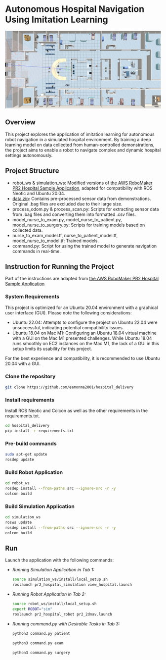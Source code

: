 # Autonomous Hospital Navigation Using Imitation Learning

[![PR2_In_Hospital](videos/thumbnail.jpg)](videos/demonstration.mp4)

## Overview 
This project explores the application of imitation learning for autonomous robot navigation in a simulated hospital environment. By training a deep learning model on data collected from human-controlled demonstrations, the project aims to enable a robot to navigate complex and dynamic hospital settings autonomously.

## Project Structure
- robot_ws & simulation_ws: Modified versions of [the AWS RoboMaker PR2 Hospital Sample Application](https://github.com/aws-samples/aws-robomaker-sample-application-pr2-hospital), adapted for compatibility with ROS Neotic and Ubuntu 20.04.
- [data.zip](https://drive.google.com/file/d/1mQodM_7ZDt8_f2K3R26TLmGL7UIpg0rZ/view?usp=sharing): Contains pre-processed sensor data from demonstrations. Original .bag files are excluded due to their large size.
- process_odom.py & process_scan.py: Scripts for extracting sensor data from .bag files and converting them into formatted .csv files.
- model_nurse_to_exam.py, model_nurse_to_patient.py, model_nurse_to_surgery.py: Scripts for training models based on collected data.
- nurse_to_exam_model.tf, nurse_to_patient_model.tf, model_nurse_to_model.tf: Trained models.
- command.py: Script for using the trained model to generate navigation commands in real-time.

## Instruction for Running the Project
Part of the instructions are adapted from [the AWS RoboMaker PR2 Hospital Sample Application](https://github.com/aws-samples/aws-robomaker-sample-application-pr2-hospital)

### System Requirements
This project is optimized for an Ubuntu 20.04 environment with a graphical user interface (GUI). Please note the following considerations:

- Ubuntu 22.04: Attempts to configure the project on Ubuntu 22.04 were unsuccessful, indicating potential compatibility issues.
- Ubuntu 18.04 on Mac M1: Configuring an Ubuntu 18.04 virtual machine with a GUI on the Mac M1 presented challenges. While Ubuntu 18.04 runs smoothly on EC2 instances on the Mac M1, the lack of a GUI in this setup limits its usability for this project.

For the best experience and compatibility, it is recommended to use Ubuntu 20.04 with a GUI.

### Clone the repository

```bash
git clone https://github.com/eamonma2001/hospital_delivery
```

### Install requirements
Install ROS Neotic and Colcon as well as the other requirements in the requirements.txt. 
```bash
cd hospital_delivery
pip install -r requirements.txt
```

### Pre-build commands

```bash
sudo apt-get update
rosdep update
```

### Build Robot Application

```bash
cd robot_ws
rosdep install --from-paths src --ignore-src -r -y
colcon build
```

### Build Simulation Application

```bash
cd simulation_ws
rosws update
rosdep install --from-paths src --ignore-src -r -y
colcon build
```

## Run
Launch the application with the following commands:

- *Running Simulation Application in Tab 1:*
    ```bash
    source simulation_ws/install/local_setup.sh
    roslaunch pr2_hospital_simulation view_hospital.launch
    ```

- *Running Robot Application in Tab 2:*
    ```bash
    source robot_ws/install/local_setup.sh
    export ROBOT="sim"
    roslaunch pr2_hospital_robot pr2_2dnav.launch
    ```
- *Running command.py with Desirable Tasks in Tab 3:*
    ```bash
    python3 command.py patient
    ```

    ```bash
    python3 command.py exam
    ```

    ```bash
    python3 command.py surgery
    ```
